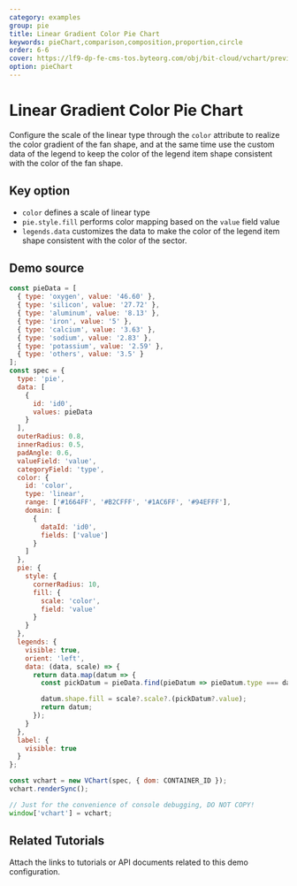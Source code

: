 ```yaml
---
category: examples
group: pie
title: Linear Gradient Color Pie Chart
keywords: pieChart,comparison,composition,proportion,circle
order: 6-6
cover: https://lf9-dp-fe-cms-tos.byteorg.com/obj/bit-cloud/vchart/preview/pie-chart/linear-color-pie.png
option: pieChart
---
```


# Linear Gradient Color Pie Chart

Configure the scale of the linear type through the `color` attribute to realize the color gradient of the fan shape, and at the same time use the custom data of the legend to keep the color of the legend item shape consistent with the color of the fan shape.

## Key option

- `color` defines a scale of linear type
- `pie.style.fill` performs color mapping based on the `value` field value
- `legends.data` customizes the data to make the color of the legend item shape consistent with the color of the sector.

## Demo source

```javascript livedemo
const pieData = [
  { type: 'oxygen', value: '46.60' },
  { type: 'silicon', value: '27.72' },
  { type: 'aluminum', value: '8.13' },
  { type: 'iron', value: '5' },
  { type: 'calcium', value: '3.63' },
  { type: 'sodium', value: '2.83' },
  { type: 'potassium', value: '2.59' },
  { type: 'others', value: '3.5' }
];
const spec = {
  type: 'pie',
  data: [
    {
      id: 'id0',
      values: pieData
    }
  ],
  outerRadius: 0.8,
  innerRadius: 0.5,
  padAngle: 0.6,
  valueField: 'value',
  categoryField: 'type',
  color: {
    id: 'color',
    type: 'linear',
    range: ['#1664FF', '#B2CFFF', '#1AC6FF', '#94EFFF'],
    domain: [
      {
        dataId: 'id0',
        fields: ['value']
      }
    ]
  },
  pie: {
    style: {
      cornerRadius: 10,
      fill: {
        scale: 'color',
        field: 'value'
      }
    }
  },
  legends: {
    visible: true,
    orient: 'left',
    data: (data, scale) => {
      return data.map(datum => {
        const pickDatum = pieData.find(pieDatum => pieDatum.type === datum.label);

        datum.shape.fill = scale?.scale?.(pickDatum?.value);
        return datum;
      });
    }
  },
  label: {
    visible: true
  }
};

const vchart = new VChart(spec, { dom: CONTAINER_ID });
vchart.renderSync();

// Just for the convenience of console debugging, DO NOT COPY!
window['vchart'] = vchart;
```

## Related Tutorials

Attach the links to tutorials or API documents related to this demo configuration.
